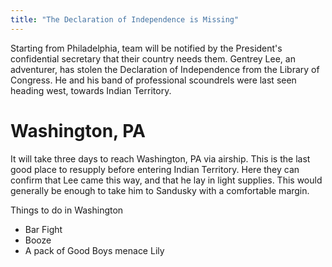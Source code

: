 ```yaml
---
title: "The Declaration of Independence is Missing"
---
```


Starting from Philadelphia, team will be notified by the President's confidential secretary that their country needs them.  Gentrey Lee, an adventurer, has stolen the Declaration of Independence from the Library of Congress.  He and his band of professional scoundrels were last seen heading west, towards Indian Territory.

# Washington, PA

It will take three days to reach Washington, PA via airship.  This is the last good place to resupply before entering Indian Territory.  Here they can confirm that Lee came this way, and that he lay in light supplies.  This would generally be enough to take him to Sandusky with a comfortable margin.

Things to do in Washington

* Bar Fight
* Booze
* A pack of Good Boys menace Lily

